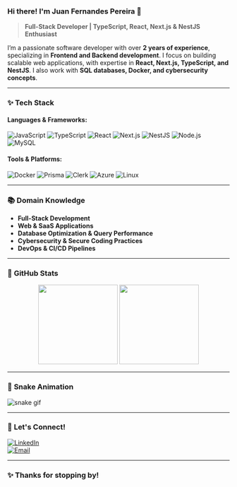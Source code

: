 ### Hi there! I'm Juan Fernandes Pereira 👋

> **Full-Stack Developer | TypeScript, React, Next.js & NestJS Enthusiast**

I’m a passionate software developer with over **2 years of experience**, specializing in **Frontend and Backend development**. I focus on building scalable web applications, with expertise in **React, Next.js, TypeScript, and NestJS**. I also work with **SQL databases, Docker, and cybersecurity concepts**.

---

### ✨ Tech Stack

#### **Languages & Frameworks:**

![JavaScript](https://img.shields.io/badge/JavaScript-F7DF1E?style=for-the-badge&logo=javascript&logoColor=black)
![TypeScript](https://img.shields.io/badge/TypeScript-3178C6?style=for-the-badge&logo=typescript&logoColor=white)
![React](https://img.shields.io/badge/React-61DAFB?style=for-the-badge&logo=react&logoColor=black)
![Next.js](https://img.shields.io/badge/Next.js-000000?style=for-the-badge&logo=nextdotjs&logoColor=white)
![NestJS](https://img.shields.io/badge/NestJS-E0234E?style=for-the-badge&logo=nestjs&logoColor=white)
![Node.js](https://img.shields.io/badge/Node.js-339933?style=for-the-badge&logo=nodedotjs&logoColor=white)
![MySQL](https://img.shields.io/badge/MySQL-4479A1?style=for-the-badge&logo=mysql&logoColor=white)

#### **Tools & Platforms:**

![Docker](https://img.shields.io/badge/Docker-2496ED?style=for-the-badge&logo=docker&logoColor=white)
![Prisma](https://img.shields.io/badge/Prisma-2D3748?style=for-the-badge&logo=prisma&logoColor=white)
![Clerk](https://img.shields.io/badge/Clerk-512BD4?style=for-the-badge&logo=clerk&logoColor=white)
![Azure](https://img.shields.io/badge/Azure-0078D4?style=for-the-badge&logo=microsoftazure&logoColor=white)
![Linux](https://img.shields.io/badge/Linux-FCC624?style=for-the-badge&logo=linux&logoColor=black)

---

### 📚 **Domain Knowledge**

- **Full-Stack Development**
- **Web & SaaS Applications**
- **Database Optimization & Query Performance**
- **Cybersecurity & Secure Coding Practices**
- **DevOps & CI/CD Pipelines**

---

### 📝 **GitHub Stats**

<div align="center">
  <img src="https://github-readme-stats.vercel.app/api?username=juanfpereira&show_icons=true&theme=radical&count_private=true&hide=contribs" height="180px"/>
  <img src="https://github-readme-stats.vercel.app/api/top-langs/?username=juanfpereira&layout=compact&theme=radical" height="180px"/>
</div>

---

### 🐍 **Snake Animation**

![snake gif](https://github.com/juanfpereira/juanfpereira/blob/output/github-contribution-grid-snake.svg)

---

### 💬 **Let's Connect!**

[![LinkedIn](https://img.shields.io/badge/LinkedIn-0A66C2?style=for-the-badge&logo=linkedin&logoColor=white)](https://www.linkedin.com/in/juanfpereira/)  
[![Email](https://img.shields.io/badge/Email-D14836?style=for-the-badge&logo=gmail&logoColor=white)](mailto:juanfpereira.dev@gmail.com)

---

### ✨ **Thanks for stopping by!**

